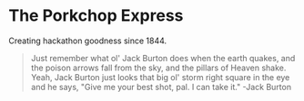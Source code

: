 # The Porkchop Express

Creating hackathon goodness since 1844.

>Just remember what ol' Jack Burton does when the earth quakes, and the poison arrows fall from the sky, and the pillars of Heaven shake. Yeah, Jack Burton just looks that big ol' storm right square in the eye and he says, "Give me your best shot, pal. I can take it." -Jack Burton
